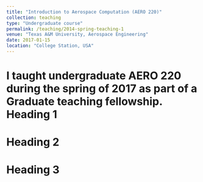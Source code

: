 ```yaml
---
title: "Introduction to Aerospace Computation (AERO 220)"
collection: teaching
type: "Undergraduate course"
permalink: /teaching/2014-spring-teaching-1
venue: "Texas A&M University, Aerospace Engineering"
date: 2017-01-15
location: "College Station, USA"
---
```

I taught undergraduate AERO 220 during the spring of 2017 as part of a Graduate teaching fellowship. 
Heading 1
======

Heading 2
======

Heading 3
======
